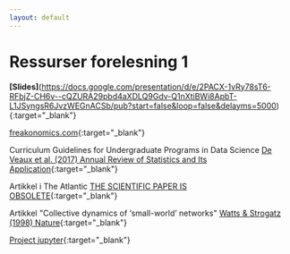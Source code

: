 ```yaml
---
layout: default
---
```


# Ressurser forelesning 1

**[Slides]**(https://docs.google.com/presentation/d/e/2PACX-1vRy78sT6-RFbjZ-CH6v--cQZURA29pbd4aXDLQ9Gdv-Q1nXtiBWi8ApbT-L1JSyngsR6JvzWEGnACSb/pub?start=false&loop=false&delayms=5000){:target="_blank"}

[freakonomics.com](https://freakonomics.com/){:target="_blank"}

Curriculum Guidelines for Undergraduate Programs in Data Science [De Veaux et al. (2017) Annual Review of Statistics and Its Application](https://www.amstat.org/asa/files/pdfs/EDU-DataScienceGuidelines.pdf){:target="_blank"}

Artikkel i The Atlantic [THE SCIENTIFIC PAPER IS OBSOLETE](https://www.theatlantic.com/science/archive/2018/04/the-scientific-paper-is-obsolete/556676/){:target="_blank"}

Artikkel "Collective dynamics of ‘small-world’ networks" [Watts & Strogatz (1998) Nature](https://www.nature.com/articles/30918){:target="_blank"}

[Project jupyter](https://en.wikipedia.org/wiki/Project_Jupyter){:target="_blank"}



